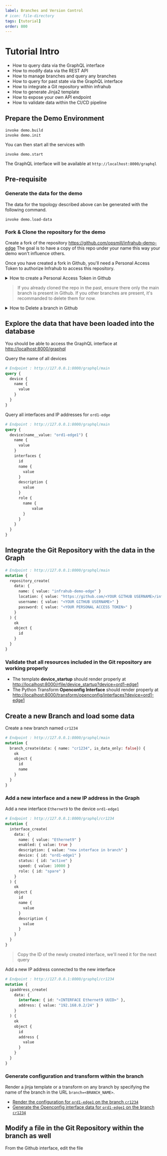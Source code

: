 ```yaml
---
label: Branches and Version Control
# icon: file-directory
tags: [tutorial]
order: 800
---
```

# Tutorial Intro

- How to query data via the GraphQL interface
- How to modify data via the REST API
- How to manage branches and query any branches
- How to query for past state via the GraphQL interface
- How to integrate a Git repository within infrahub
- How to generate Jinja2 template
- How to expose your own API endpoint
- How to validate data within the CI/CD pipeline

## Prepare the Demo Environment

```
invoke demo.build
invoke demo.init
```

You can then start all the services with

```
invoke demo.start
```

The GraphQL interface will be available at `http://localhost:8000/graphql`


## Pre-requisite

### Generate the data for the demo

The data for the topology described above can be generated with the following command.
```
invoke demo.load-data
```

### Fork & Clone the repository for the demo

Create a fork of the repository https://github.com/opsmill/infrahub-demo-edge
The goal is to have a copy of this repo under your name this way your demo won't influence others.

Once you have created a fork in Github, you'll need a Personal Access Token to authorize Infrahub to access this repository.

<details>
  <summary>How to create a Personal Access Token in Github</summary>

  1. Go to settings > Developer Settings > Personal access tokens
  2. Select Fine-grained tokens
  3. Limit the scope of the token in **Repository Access** > **Only Select Repositories**
  4. Grant the token permission to `Read/Write` the **Content** of the repository

  ![Fine-Grained Token](../media/github_fined_grain_access_token_setup.png)

</details>


> If you already cloned the repo in the past, ensure there only the main branch is present in Github.
If you other branches are present, it's recommanded to delete them for now.

<details>
  <summary>How to Delete a branch in Github</summary>

  1. Select the name of the active branch in the top left corner (usually main)
  2. Select `View All Branches` at the bottom of the popup
  3. Delete all branches but the branch `main`, with the trash icon on the right of the screen

  ![View all Branches](../media/github_view_all_branches.png)

</details>


## Explore the data that have been loaded into the database

You should be able to access the GraphQL interface at [http://localhost:8000/graphql](http://localhost:8000/graphql)

Query the name of all devices
```graphql
# Endpoint : http://127.0.0.1:8000/graphql/main
query {
  device {
    name {
      value
    }
  }
}
```

Query all interfaces and IP addresses for `ord1-edge`
```graphql
# Endpoint : http://127.0.0.1:8000/graphql/main
query {
  device(name__value: "ord1-edge1") {
    name {
      value
    }
    interfaces {
      id
      name {
        value
      }
      description {
        value
      }
      role {
        name {
        	value
        }
      }
    }
  }
}
```

## Integrate the Git Repository with the data in the Graph


```graphql
# Endpoint : http://127.0.0.1:8000/graphql/main
mutation {
  repository_create(
    data: {
      name: { value: "infrahub-demo-edge" }
      location: { value: "https://github.com/<YOUR GITHUB USERNAME>/infrahub-demo-edge.git" }
      username: { value: "<YOUR GITHUB USERNAME>" }
      password: { value: "<YOUR PERSONAL ACCESS TOKEN>" }
    }
  ) {
    ok
    object {
      id
    }
  }
}
```

### Validate that all resources included in the Git repository are working properly

- The template **device_startup** should render properly at [http://localhost:8000/rfile/device_startup?device=ord1-edge1](http://localhost:8000/rfile/device_startup?device=ord1-edge1)
- The Python Transform **Openconfig Interface** should render properly at [http://localhost:8000/transform/openconfig/interfaces?device=ord1-edge1](http://localhost:8000/transform/openconfig/interfaces?device=ord1-edge1)

## Create a new Branch and load some data

Create a new branch named `cr1234`
```graphql
# Endpoint : http://127.0.0.1:8000/graphql/main
mutation {
  branch_create(data: { name: "cr1234", is_data_only: false}) {
    ok
    object {
      id
      name
    }
  }
}
```

### Add a new interface and a new IP address in the Graph
Add a new interface `Ethernet9` to the device `ord1-edge1`
```graphql
# Endpoint : http://127.0.0.1:8000/graphql/cr1234
mutation {
  interface_create(
    data: {
      name: { value: "Ethernet9" }
      enabled: { value: true }
      description: { value: "new interface in branch" }
      device: { id: "ord1-edge1" }
      status: { id: "active" }
      speed: { value: 10000 }
      role: { id: "spare" }
    }
  ) {
    ok
    object {
      id
      name {
        value
      }
      description {
        value
      }
    }
  }
}
```
> Copy the ID of the newly created interface, we'll need it for the next query

Add a new IP address connected to the new interface

```graphql
# Endpoint : http://127.0.0.1:8000/graphql/cr1234
mutation {
  ipaddress_create(
    data: {
      interface: { id: "<INTERFACE Ethernet9 UUID>" },
      address: { value: "192.168.0.2/24" }
    }
  ) {
    ok
    object {
      id
      address {
        value
      }
    }
  }
}
```

### Generate configuration and transform within the branch

Render a jinja template or a transform on any branch by specifying the name of the branch in the URL `branch=<BRANCH_NAME>`.

- [Render the configuration for `ord1-edge1` on the branch `cr1234`](http://localhost:8000/rfile/device_startup?device=ord1-edge1&branch=cr1234)
- [Generate the Openconfig interface data for `ord1-edge1` on the branch `cr1234`](http://localhost:8000/transform/openconfig/interfaces?device=ord1-edge1&branch=cr1234)


## Modify a file in the Git Repository within the branch as well

From the Github interface, edit the file 